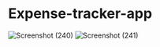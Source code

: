 ﻿# Expense-tracker-app
![Screenshot (240)](https://github.com/Anjali-game/Expense-tracker-app/assets/136882525/0788b09f-a5cb-432c-b00f-cef531b84819)
![Screenshot (241)](https://github.com/Anjali-game/Expense-tracker-app/assets/136882525/ab05a5f1-9d59-4988-936a-55a0335f77ef)

